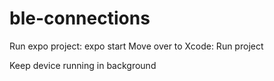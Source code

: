 # ble-connections


Run expo project: expo start
Move over to Xcode: Run project

Keep device running in background
